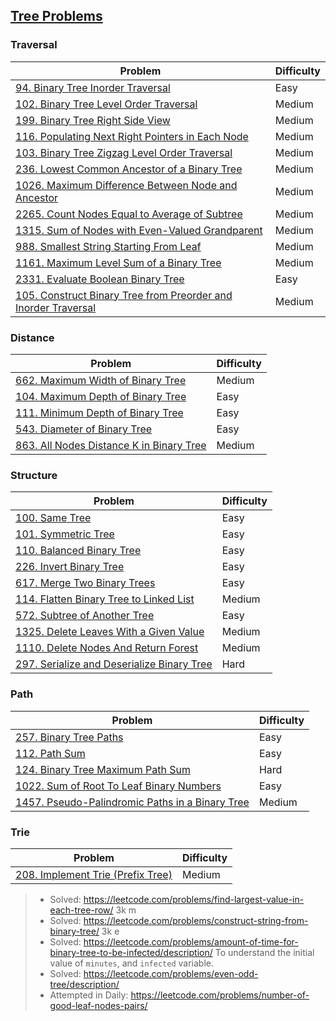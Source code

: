 ## [Tree Problems](../topics/tree.md)
### Traversal
| Problem          | Difficulty |
|------------------|------------|
|[94. Binary Tree Inorder Traversal](../leetcode/94.binary-tree-inorder-traversal.md)|Easy|
|[102. Binary Tree Level Order Traversal](../leetcode/102.binary-tree-level-order-traversal.md)|Medium|
|[199. Binary Tree Right Side View](../leetcode/199.binary-tree-right-side-view.md)|Medium|
|[116. Populating Next Right Pointers in Each Node](../leetcode/116.populating-next-right-pointers-in-each-node.md)|Medium|
|[103. Binary Tree Zigzag Level Order Traversal](../leetcode/103.binary-tree-zigzag-level-order-traversal.md)|Medium|
|[236. Lowest Common Ancestor of a Binary Tree](../leetcode/236.lowest-common-ancestor-of-a-binary-tree.md)|Medium|
|[1026. Maximum Difference Between Node and Ancestor](../leetcode/1026.maximum-difference-betwwen-node-and-ancestor.md)|Medium|
|[2265. Count Nodes Equal to Average of Subtree](../leetcode/2265.count-nodes-equal-to-average-of-subtree.md)|Medium|
|[1315. Sum of Nodes with Even-Valued Grandparent](../leetcode/1315.sum-of-nodes-with-even-valued-grandparent.md)|Medium|
|[988. Smallest String Starting From Leaf](../leetcode/988.smallest-string-starting-from-leaf.md)|Medium|
|[1161. Maximum Level Sum of a Binary Tree](../leetcode/1161.maximum-level-sum-of-a-binary-tree.md)|Medium|
|[2331. Evaluate Boolean Binary Tree](../leetcode/2331.evaluate-boolean-binary-tree.md)|Easy|
|[105. Construct Binary Tree from Preorder and Inorder Traversal](../leetcode/105.construct-binary-tree-from-preorder-and-inorder-traversal.md)|Medium|

### Distance
| Problem          | Difficulty |
|------------------|------------|
|[662. Maximum Width of Binary Tree](../leetcode/662.maximum-width-of-binary-tree.md)|Medium|
|[104. Maximum Depth of Binary Tree](../leetcode/104.maximum-depth-of-binary-tree.md)|Easy|
|[111. Minimum Depth of Binary Tree](../leetcode/111.minimum-depth-of-binary-tree.md)|Easy|
|[543. Diameter of Binary Tree](../leetcode/543.diameter-of-binary-tree.md)|Easy|
|[863. All Nodes Distance K in Binary Tree](../leetcode/863.all-nodes-distance-k-in-binary-tree.md)|Medium|

### Structure
| Problem          | Difficulty |
|------------------|------------|
|[100. Same Tree](../leetcode/100.same-tree.md)|Easy|
|[101. Symmetric Tree](../leetcode/101.symmetric-tree.md)|Easy|
|[110. Balanced Binary Tree](../leetcode/110.balanced-binary-tree.md)|Easy|
|[226. Invert Binary Tree](../leetcode/226.invert-binary-tree.md)|Easy|
|[617. Merge Two Binary Trees](../leetcode/617.merge-two-binary-trees.md)|Easy|
|[114. Flatten Binary Tree to Linked List](../leetcode/114.flatten-binary-tree-to-linked-list.md)|Medium|
|[572. Subtree of Another Tree](../leetcode/572.subtree-of-another-tree.md)|Easy|
|[1325. Delete Leaves With a Given Value](../leetcode/1325.delete-leaves-with-a-given-value.md)|Medium|
|[1110. Delete Nodes And Return Forest](../leetcode/1110.delete-nodes-and-return-forest.md)|Medium|
|[297. Serialize and Deserialize Binary Tree](../leetcode/297.serialize-and-deserialize-binary-tree.md)|Hard|

### Path
| Problem          | Difficulty |
|------------------|------------|
|[257. Binary Tree Paths](../leetcode/257.binary-tree-paths.md)|Easy|
|[112. Path Sum](../leetcode/112.path-sum.md)|Easy|
|[124. Binary Tree Maximum Path Sum](../leetcode/124.binary-tree-maximum-path-sum.md)|Hard|
|[1022. Sum of Root To Leaf Binary Numbers](../leetcode/1022.sum-of-root-to-leaf-binary-numbers.md)|Easy|
|[1457. Pseudo-Palindromic Paths in a Binary Tree](../leetcode/1457.pseudo-palindromic-paths-in-a-binary-tree.md)|Medium|

### Trie
| Problem          | Difficulty |
|------------------|------------|
|[208. Implement Trie (Prefix Tree)](../leetcode/208.implement-trie.md)|Medium|


> * Solved: https://leetcode.com/problems/find-largest-value-in-each-tree-row/ 3k m
> * Solved: https://leetcode.com/problems/construct-string-from-binary-tree/ 3k e
> * Solved: https://leetcode.com/problems/amount-of-time-for-binary-tree-to-be-infected/description/ To understand the initial value of `minutes`, and `infected` variable.
> * Solved: https://leetcode.com/problems/even-odd-tree/description/
> * Attempted in Daily: https://leetcode.com/problems/number-of-good-leaf-nodes-pairs/


